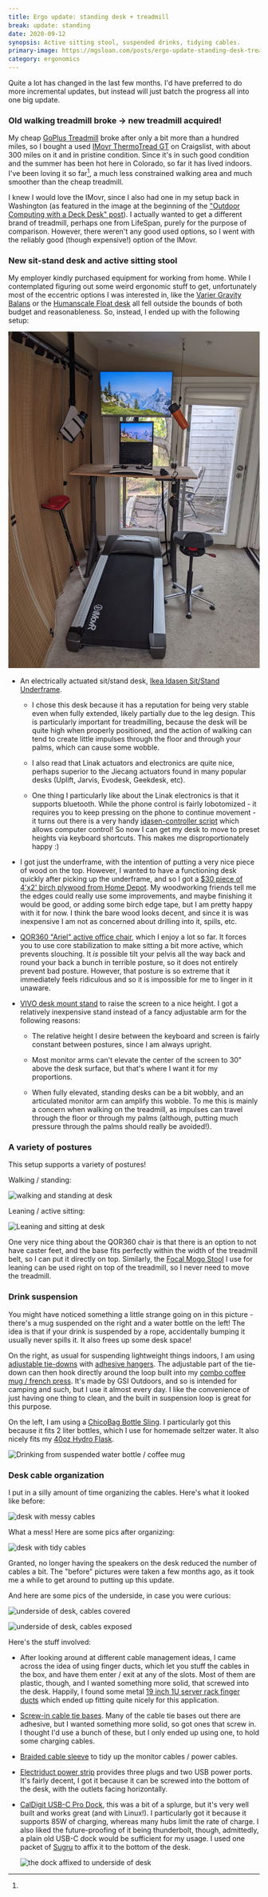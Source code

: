 ```yaml
---
title: Ergo update: standing desk + treadmill
break: update: standing
date: 2020-09-12
synopsis: Active sitting stool, suspended drinks, tidying cables.
primary-image: https://mgsloan.com/posts/ergo-update-standing-desk-treadmill/images/desk-setup.jpg
category: ergonomics
---
```


Quite a lot has changed in the last few months.  I'd have preferred
to do more incremental updates, but instead will just batch the
progress all into one big update.

### Old walking treadmill broke -> new treadmill acquired!

My cheap [GoPlus Treadmill][] broke after only a bit more than a
hundred miles, so I bought a used [IMovr ThermoTread GT][] on
Craigslist, with about 300 miles on it and in pristine
condition. Since it's in such good condition and the summer has
been hot here in Colorado, so far it has lived indoors. I've been
loving it so far[^imovr-reliable], a much less constrained walking
area and much smoother than the cheap treadmill.

[^imovr-reliable]:
  I knew I would love the IMovr, since I also had one in my setup back
  in Washington (as featured in the image at the beginning of the
  ["Outdoor Computing with a Deck Desk" post][]). I actually wanted to
  get a different brand of treadmill, perhaps one from LifeSpan,
  purely for the purpose of comparison. However, there weren't any
  good used options, so I went with the reliably good (though
  expensive!) option of the IMovr.

[GoPlus Treadmill]: https://smile.amazon.com/gp/product/B081JMW6FJ
[IMovR ThermoTread GT]: https://smile.amazon.com/iMovR-ThermoTread-Treadmill-Measures-Standing/dp/B016COFDOA

### New sit-stand desk and active sitting stool

My employer kindly purchased equipment for working from home.  While I
contemplated figuring out some weird ergonomic stuff to get,
unfortunately most of the eccentric options I was interested in, like
the [Varier Gravity Balans][] or the [Humanscale Float desk][] all
fell outside the bounds of both budget and reasonableness.  So,
instead, I ended up with the following setup:

![Treadmill desk](./images/desk-setup.jpg)

- An electrically actuated sit/stand desk, [Ikea Idasen Sit/Stand
  Underframe][].

    - I chose this desk because it has a reputation for
      being very stable even when fully extended, likely partially due to
      the leg design.  This is particularly important for treadmilling,
      because the desk will be quite high when properly positioned, and
      the action of walking can tend to create little impulses through the
      floor and through your palms, which can cause some wobble.

    - I also read that Linak actuators and electronics are quite nice,
      perhaps superior to the Jiecang actuators found in many popular
      desks (Uplift, Jarvis, Evodesk, Geekdesk, etc).

    - One thing I particularly like about the Linak electronics is
      that it supports bluetooth.  While the phone control is fairly
      lobotomized - it requires you to keep pressing on the phone to
      continue movement - it turns out there is a very handy
      [idasen-controller script][] which allows computer control!  So
      now I can get my desk to move to preset heights via keyboard
      shortcuts.  This makes me disproportionately happy :)

- I got just the underframe, with the intention of putting a very nice
  piece of wood on the top. However, I wanted to have a functioning
  desk quickly after picking up the underframe, and so I got a [$30
  piece of 4'x2' birch plywood from Home Depot][plywood]. My
  woodworking friends tell me the edges could really use some
  improvements, and maybe finishing it would be good, or adding some
  birch edge tape, but I am pretty happy with it for now. I think the
  bare wood looks decent, and since it is was inexpensive I am not as
  concerned about drilling into it, spills, etc.

- [QOR360 "Ariel" active office chair][], which I enjoy a lot so far.
  It forces you to use core stabilization to make sitting a bit more
  active, which prevents slouching.  It *is* possible tilt your pelvis
  all the way back and round your back a bunch in terrible posture, so
  it does not entirely prevent bad posture.  However, that posture is
  so extreme that it immediately feels ridiculous and so it is
  impossible for me to linger in it unaware.

- [VIVO desk mount stand][] to raise the screen to a nice height. I
  got a relatively inexpensive stand instead of a fancy adjustable arm
  for the following reasons:

  - The relative height I desire between the keyboard and screen is
    fairly constant between postures, since I am always upright.

  - Most monitor arms can't elevate the center of the screen to 30"
    above the desk surface, but that's where I want it for my
    proportions.

  - When fully elevated, standing desks can be a bit wobbly, and an
    articulated monitor arm can amplify this wobble. To me this is
    mainly a concern when walking on the treadmill, as impulses can
    travel through the floor or through my palms (although, putting
    much pressure through the palms should really be avoided!).

[Varier Gravity Balans]: https://www.varierfurniture.com/en_us/explore-our-chairs/recline/gravity-balans-r
[Humanscale Float desk]: https://www.humanscale.com/products/standing-desks/float-table
[Ikea Idasen Sit/Stand Underframe]: https://www.ikea.com/us/en/p/idasen-sit-stand-underframe-for-table-top-beige-30412165/
[idasen-controller script]: https://github.com/rhyst/idasen-controller
[plywood]: https://www.homedepot.com/p/Birch-Plywood-Common-3-4-in-x-2-ft-x-4-ft-Actual-0-728-in-x-23-75-in-x-47-75-in-154148/203504324
[QOR360 "Ariel" active office chair]: https://qor360.com/shop/the-ariel-active-chair-qor360/
[VIVO desk mount stand]: https://smile.amazon.com/gp/product/B01CUW5HDU

### A variety of postures

This setup supports a variety of postures!

Walking / standing:

![walking and standing at desk
](./images/desk-walking-and-standing.jpg)

Leaning / active sitting:

![Leaning and sitting at desk
](./images/desk-leaning-and-sitting.jpg)

One very nice thing about the QOR360 chair is that there is an option
to not have caster feet, and the base fits perfectly within the width
of the treadmill belt, so I can put it directly on top.  Similarly,
the [Focal Mogo Stool][] I use for leaning can be used right on top of
the treadmill, so I never need to move the treadmill.

[Focal Mogo Stool]: https://smile.amazon.com/Products-Leaning-Portable-Outdoor-Available/dp/B01I2N71Z8

### Drink suspension

You might have noticed something a little strange going on in this
picture - there's a mug suspended on the right and a water bottle on
the left!  The idea is that if your drink is suspended by a rope,
accidentally bumping it usually never spills it.  It also frees up
some desk space!

On the right, as usual for suspending lightweight things indoors, I am
using [adjustable tie-downs][] with [adhesive hangers][]. The
adjustable part of the tie-down can then hook directly around the loop
built into my [combo coffee mug / french press][]. It's made by GSI
Outdoors, and so is intended for camping and such, but I use it almost
every day.  I like the convenience of just having one thing to clean,
and the built in suspension loop is great for this purpose.

On the left, I am using a [ChicoBag Bottle Sling][].  I particularly
got this because it fits 2 liter bottles, which I use for homemade
seltzer water.  It also nicely fits my [40oz Hydro Flask][].

![Drinking from suspended water bottle / coffee mug
](./images/desk-drinking.jpg)

[ChicoBag Bottle Sling]: https://smile.amazon.com/gp/product/B074RRG8SX
[40oz Hydro Flask]: https://smile.amazon.com/Hydro-Flask-Water-Bottle-Stainless/dp/B083GBLZVG
[combo coffee mug / french press]: https://smile.amazon.com/gp/product/B00UTKKYFW

### Desk cable organization

I put in a silly amount of time organizing the cables.  Here's what it
looked like before:

![desk with messy cables
](./images/desk-messy-cables-merged.jpg)

What a mess! Here are some pics after organizing:

![desk with tidy cables
](./images/desk-tidy-cables.jpg)

Granted, no longer having the speakers on the desk reduced the number
of cables a bit. The "before" pictures were taken a few months ago, as
it took me a while to get around to putting up this update.

And here are some pics of the underside, in case you were curious:

![underside of desk, cables covered
](./images/desk-underside-covered.jpg)

![underside of desk, cables exposed
](./images/desk-underside-exposed.jpg)

Here's the stuff involved:

* After looking around at different cable management ideas, I came
  across the idea of using finger ducts, which let you stuff the
  cables in the box, and have them enter / exit at any of the
  slots. Most of them are plastic, though, and I wanted something more
  solid, that screwed into the desk.  Happily, I found some metal [19
  inch 1U server rack finger ducts][] which ended up fitting quite
  nicely for this application.

* [Screw-in cable tie bases][]. Many of the cable tie bases out there
  are adhesive, but I wanted something more solid, so got ones that
  screw in.  I thought I'd use a bunch of these, but I only ended up
  using one, to hold some charging cables.

* [Braided cable sleeve][] to tidy up the monitor cables / power
  cables.

* [Electriduct power strip][] provides three plugs and two USB power
  ports.  It's fairly decent, I got it because it can be screwed into
  the bottom of the desk, with the outlets facing horizontally.

* [CalDigit USB-C Pro Dock][], this was a bit of a splurge, but it's
  very well built and works great (and with Linux!). I particularly
  got it because it supports 85W of charging, whereas many hubs limit
  the rate of charge.  I also liked the future-proofing of it being
  thunderbolt, though, admittedly, a plain old USB-C dock would be
  sufficient for my usage.  I used one packet of [Sugru][] to affix it
  to the bottom of the desk.

  ![the dock affixed to underside of desk
  ](./images/desk-dock.jpg)

[19 inch 1U server rack finger ducts]: https://smile.amazon.com/gp/product/B07HNMVYD9/
[Braided cable sleeve]: https://smile.amazon.com/gp/product/B07NVG25D1
[Screw-in cable tie bases]: https://smile.amazon.com/gp/product/B01B5RJ0XY
[Electriduct power strip]: https://smile.amazon.com/gp/product/B00UNWOM7W
[CalDigit USB-C Pro Dock]: https://smile.amazon.com/CalDigit-USB-C-Pro-Dock-Thunderbolt/dp/B07VL675DT

[adhesive hangers]: https://smile.amazon.com/gp/product/B07P1P6VQ5
[adjustable tie-downs]: https://smile.amazon.com/gp/product/B01COUOCG6
[Sugru]: https://smile.amazon.com/Sugru-Pegamento-moldeable-f%C3%B3rmula-original/dp/B00EU7DBNM

["Outdoor Computing with a Deck Desk" post]: /posts/deck-desk/
